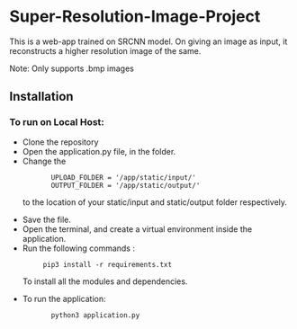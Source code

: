# Super-Resolution-Image-Project

This is a web-app trained on SRCNN model. On giving an image as input, it reconstructs a higher resolution image of the same.

Note: Only supports .bmp images

## Installation

### To run on Local Host:

<ul><li>Clone the repository</li>
    <li>Open the application.py file, in the folder.</li>
    <li>Change the 
        
           UPLOAD_FOLDER = '/app/static/input/'
           OUTPUT_FOLDER = '/app/static/output/'
         
           
   to the location of your static/input and static/output folder respectively.</li>
   <li>Save the file.</li>
   <li>Open the terminal, and create a virtual environment inside the application.</li>
   <li>Run the following commands :
     
         pip3 install -r requirements.txt
      
   To install all the modules and dependencies.</li>
   <li>To run the application:
    
           python3 application.py
   </li>
   </ul>
    
    
